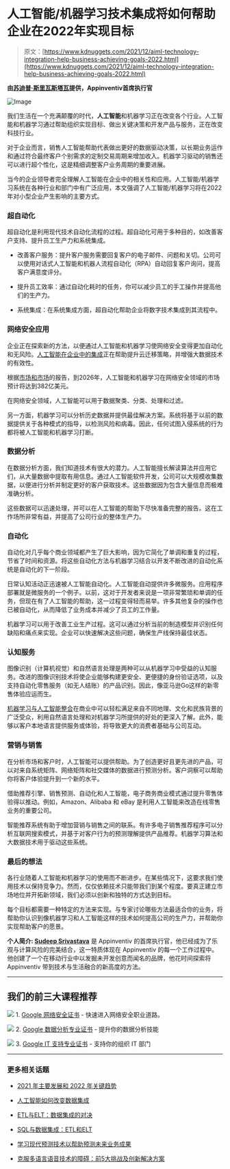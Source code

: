 # 人工智能/机器学习技术集成将如何帮助企业在2022年实现目标

> 原文：[https://www.kdnuggets.com/2021/12/aiml-technology-integration-help-business-achieving-goals-2022.html](https://www.kdnuggets.com/2021/12/aiml-technology-integration-help-business-achieving-goals-2022.html)

**由[苏迪普·斯里瓦斯塔瓦](https://www.linkedin.com/in/sudeep-srivastava/?originalSubdomain=in)提供，Appinventiv首席执行官**

![Image](../Images/2387f4de01fd3c8523b88c1775ab089d.png)

我们生活在一个充满颠覆的时代，**人工智能**和机器学习正在改变各个行业。人工智能和机器学习通过帮助组织实现目标、做出关键决策和开发产品与服务，正在改变科技行业。

对于企业而言，销售人工智能帮助代表做出更好的数据驱动决策，以长期业务运作和通过符合最终客户个别需求的定制交易周期来增加收入。机器学习驱动的销售还可以进行超个性化，这是精细调整客户业务周期的重要进展。

当今的企业领导者完全理解人工智能在企业中的相关性和应用。人工智能/机器学习系统在各种行业和部门中有广泛应用，本文强调了人工智能/机器学习将在2022年对小型企业产生影响的主要方式。

### **超自动化**

超自动化是利用现代技术自动化流程的过程。超自动化可用于多种目的，如改善客户支持、提升员工生产力和系统集成。

+   改善客户服务：提升客户服务需要回复客户的电子邮件、问题和关切。公司可以使用对话式人工智能和机器人流程自动化（RPA）自动回复客户询问，提高客户满意度评分。

+   提升员工效率：通过自动化耗时的任务，你可以减少员工的手工操作并提高他们的生产力。

+   系统集成：在系统集成方面，超自动化帮助企业将数字技术集成到其流程中。

### **网络安全应用**

企业正在探索新的方法，以便通过人工智能和机器学习使网络安全变得更加自动化和无风险。[人工智能在企业中的集成](https://appinventiv.com/blog/integrating-ai-technologies-in-business/)正在帮助提升云迁移策略，并增强大数据技术的有效性。

根据[市场和市场](https://www.marketsandmarkets.com/Market-Reports/artificial-intelligence-security-market-220634996.html)的报告，到2026年，人工智能和机器学习在网络安全领域的市场预计将达到382亿美元。

在网络安全领域，人工智能可以用于数据聚类、分类、处理和过滤。

另一方面，机器学习可以分析历史数据并提供最佳解决方案。系统将基于以前的数据提供关于各种模式的指导，以检测风险和病毒。因此，任何试图入侵系统的行为都将被人工智能和机器学习打断。

### **数据分析**

在数据分析方面，我们知道技术有很大的潜力。人工智能擅长解读算法并应用它们，从大量数据中提取有用信息。通过人工智能软件开发，公司可以大规模收集数据，以便进行分析并制定更好的客户获取技术。这些数据因为包含大量信息而极难准确分析。

这些数据可以迅速处理，并可以在人工智能的帮助下尽快准备完整的报告。这在工作场所非常有益，并提高了公司行业的整体生产力。

### **自动化**

自动化对几乎每个商业领域都产生了巨大影响，因为它简化了单调和重复的过程，节省了时间和资源。将这些自动化方法与机器学习结合以开发不断改进的自动化系统是自动化的下一阶段。

日常认知活动正迅速被人工智能自动化。人工智能自动提供许多微服务。应用程序部署就是微服务的一个例子。以前，这对于开发者来说是一项非常繁琐和单调的任务，但现在有了人工智能的帮助，这一过程变得轻而易举。许多其他复杂的操作也已被自动化，从而降低了业务成本并减少了员工的工作量。

机器学习可以用于改善工业生产过程。这可以通过分析当前的制造模型并识别任何缺陷和痛点来实现。企业可以快速解决这些问题，确保生产线保持最佳状态。

### **认知服务**

图像识别（计算机视觉）和自然语言处理是两种可以从机器学习中受益的认知服务。改进的图像识别技术将使企业能够构建更安全、更便捷的身份验证选项，以及支持自动化零售服务（如无人结账）的产品识别。因此，像亚马逊Go这样的新零售体验应运而生。

[机器学习与人工智能整合](/2021/12/developments-predictions-ai-machine-learning-data-science-research.html)在商业中可以轻松满足来自不同地理、文化和民族背景的广泛受众，利用自然语言处理和对机器学习所提供的好处的更深入了解。此外，能够以客户本地语言提供服务或体验，将导致更大的消费者基础与公司互动。

### **营销与销售**

在分析市场和客户时，人工智能可以提供帮助。为了创造更好且更先进的产品，可以对来自系统矩阵、网络矩阵和社交媒体的数据进行预测分析。客户洞察可以帮助你将客户体验提升到一个新的水平。

借助推荐引擎、销售预测、自动化和人工智能，电子商务商业模式通过提升零售体验得以推动。例如，Amazon、Alibaba 和 eBay 是利用人工智能来改造在线零售业务的重要公司。

智能推荐系统有助于增加营销与销售之间的联系。有许多电子销售推荐程序可以分析互联网搜索模式，并基于对客户行为的预测理解提供产品推荐。机器学习算法和大数据技术用于驱动这些系统。

### **最后的想法**

各行业随着人工智能和机器学习的使用而不断进步。在某些情况下，这要求我们使用技术以保持竞争力。然而，仅仅依赖技术只能带我们到某个程度。要真正建立市场地位并开拓新领域，我们必须以创新和独特的方式达到目标。

每个目标都需要一种特定的方法来实现。与专家讨论哪些方法最适合你的业务，将帮助你认识到像机器学习和人工智能这样的技术如何提高公司的生产力，并帮助你实现帮助客户的愿景。

**个人简介: [Sudeep Srivastava](https://www.linkedin.com/in/sudeep-srivastava/?originalSubdomain=in)** 是 Appinventiv 的首席执行官，他已经成为了乐观与计算风险的完美结合，这一特质体现在 Appinventiv 的每一个工作过程中。他创建了一个在移动行业中以发掘未开发创意而闻名的品牌，他花时间探索将 Appinventiv 带到技术与生活融合的新高度的方法。

* * *

## 我们的前三大课程推荐

![](../Images/0244c01ba9267c002ef39d4907e0b8fb.png) 1\. [Google 网络安全证书](https://www.kdnuggets.com/google-cybersecurity) - 快速进入网络安全职业道路。

![](../Images/e225c49c3c91745821c8c0368bf04711.png) 2\. [Google 数据分析专业证书](https://www.kdnuggets.com/google-data-analytics) - 提升你的数据分析技能

![](../Images/0244c01ba9267c002ef39d4907e0b8fb.png) 3\. [Google IT 支持专业证书](https://www.kdnuggets.com/google-itsupport) - 支持你的组织 IT 部门

* * *

### 更多相关话题

+   [2021 年主要发展和 2022 年关键趋势](https://www.kdnuggets.com/2021/12/trends-ai-data-science-ml-technology.html)

+   [人工智能如何改变数据集成](https://www.kdnuggets.com/2022/04/artificial-intelligence-transform-data-integration.html)

+   [ETL与ELT：数据集成的对决](https://www.kdnuggets.com/2022/08/etl-elt-data-integration-showdown.html)

+   [SQL与数据集成：ETL和ELT](https://www.kdnuggets.com/2023/01/sql-data-integration-etl-elt.html)

+   [学习现代预测技术以帮助预测未来业务成果](https://www.kdnuggets.com/2022/12/sphere-learn-modern-forecasting-techniques-help-predict-future-business-outcomes.html)

+   [克服多语言语音技术的障碍：前5大挑战及创新解决方案](https://www.kdnuggets.com/2023/08/overcoming-barriers-multilingual-voice-technology-top-5-challenges-innovative-solutions.html)
